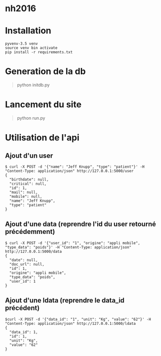 # nh2016

# Installation

```
pyvenv-3.5 venv
source venv bin activate
pip install -r requirements.txt
``` 

# Generation de la db

> python initdb.py

# Lancement du site

> python run.py

# Utilisation de l'api

## Ajout d'un user

```
$ curl -X POST -d '{"name": "Jeff Knupp", "type": "patient"}' -H "Content-Type: application/json" http://127.0.0.1:5000/user
{
  "birthdate": null,
  "critical": null,
  "id": 1,
  "mail": null,
  "mobile": null,
  "name": "Jeff Knupp",
  "type": "patient"
}
```

## Ajout d'une data (reprendre l'id du user retourné précédemment)

```
$ curl -X POST -d '{"user_id": "1", "origine": "appli mobile", "type_data": "poids"}' -H "Content-Type: application/json" http://127.0.0.1:5000/data
{
  "date": null,
  "doc_url": null,
  "id": 1,
  "origine": "appli mobile",
  "type_data": "poids",
  "user_id": 1
}
```

## Ajout d'une ldata (reprendre le data_id précédent)

```
$curl -X POST -d '{"data_id": "1", "unit": "Kg", "value": "62"}' -H "Content-Type: application/json" http://127.0.0.1:5000/ldata
{
  "data_id": 1,
  "id": 1,
  "unit": "Kg",
  "value": "62"
}
```
